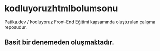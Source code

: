# kodluyoruzhtmlbolumsonu

Patika.dev / Kodluyoruz Front-End Eğitimi kapsamında oluşturulan çalışma reposudur.

## Basit bir denemeden oluşmaktadır.
